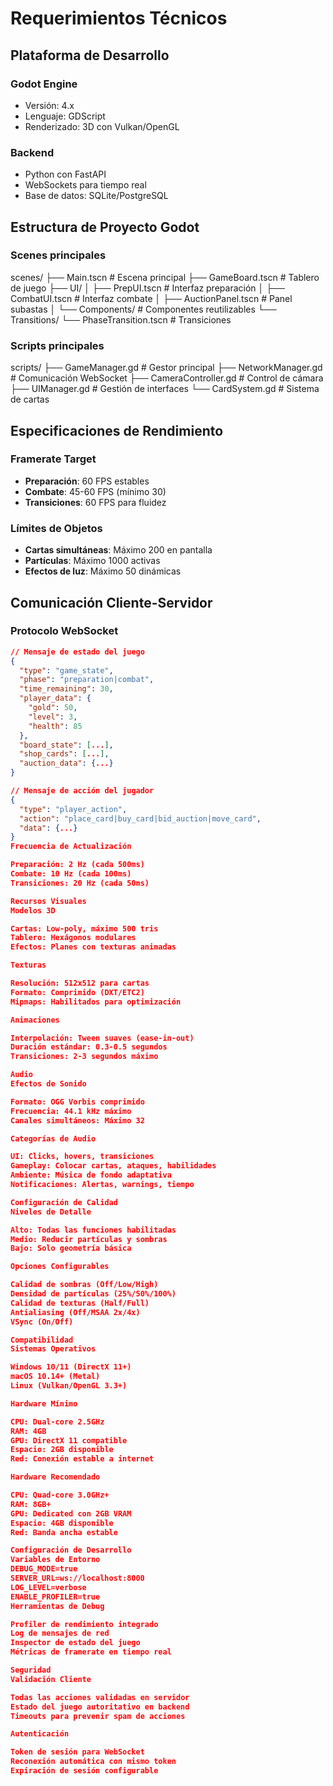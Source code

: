 # Requerimientos Técnicos

## Plataforma de Desarrollo
### Godot Engine
- Versión: 4.x
- Lenguaje: GDScript
- Renderizado: 3D con Vulkan/OpenGL

### Backend
- Python con FastAPI
- WebSockets para tiempo real
- Base de datos: SQLite/PostgreSQL

## Estructura de Proyecto Godot

### Scenes principales
scenes/
├── Main.tscn                 # Escena principal
├── GameBoard.tscn           # Tablero de juego
├── UI/
│   ├── PrepUI.tscn         # Interfaz preparación
│   ├── CombatUI.tscn       # Interfaz combate
│   ├── AuctionPanel.tscn   # Panel subastas
│   └── Components/         # Componentes reutilizables
└── Transitions/
└── PhaseTransition.tscn # Transiciones

### Scripts principales
scripts/
├── GameManager.gd           # Gestor principal
├── NetworkManager.gd        # Comunicación WebSocket
├── CameraController.gd      # Control de cámara
├── UIManager.gd            # Gestión de interfaces
└── CardSystem.gd           # Sistema de cartas

## Especificaciones de Rendimiento

### Framerate Target
- **Preparación**: 60 FPS estables
- **Combate**: 45-60 FPS (mínimo 30)
- **Transiciones**: 60 FPS para fluidez

### Límites de Objetos
- **Cartas simultáneas**: Máximo 200 en pantalla
- **Partículas**: Máximo 1000 activas
- **Efectos de luz**: Máximo 50 dinámicas

## Comunicación Cliente-Servidor

### Protocolo WebSocket
```json
// Mensaje de estado del juego
{
  "type": "game_state",
  "phase": "preparation|combat",
  "time_remaining": 30,
  "player_data": {
    "gold": 50,
    "level": 3,
    "health": 85
  },
  "board_state": [...],
  "shop_cards": [...],
  "auction_data": {...}
}

// Mensaje de acción del jugador
{
  "type": "player_action",
  "action": "place_card|buy_card|bid_auction|move_card",
  "data": {...}
}
Frecuencia de Actualización

Preparación: 2 Hz (cada 500ms)
Combate: 10 Hz (cada 100ms)
Transiciones: 20 Hz (cada 50ms)

Recursos Visuales
Modelos 3D

Cartas: Low-poly, máximo 500 tris
Tablero: Hexágonos modulares
Efectos: Planes con texturas animadas

Texturas

Resolución: 512x512 para cartas
Formato: Comprimido (DXT/ETC2)
Mipmaps: Habilitados para optimización

Animaciones

Interpolación: Tween suaves (ease-in-out)
Duración estándar: 0.3-0.5 segundos
Transiciones: 2-3 segundos máximo

Audio
Efectos de Sonido

Formato: OGG Vorbis comprimido
Frecuencia: 44.1 kHz máximo
Canales simultáneos: Máximo 32

Categorías de Audio

UI: Clicks, hovers, transiciones
Gameplay: Colocar cartas, ataques, habilidades
Ambiente: Música de fondo adaptativa
Notificaciones: Alertas, warnings, tiempo

Configuración de Calidad
Niveles de Detalle

Alto: Todas las funciones habilitadas
Medio: Reducir partículas y sombras
Bajo: Solo geometría básica

Opciones Configurables

Calidad de sombras (Off/Low/High)
Densidad de partículas (25%/50%/100%)
Calidad de texturas (Half/Full)
Antialiasing (Off/MSAA 2x/4x)
VSync (On/Off)

Compatibilidad
Sistemas Operativos

Windows 10/11 (DirectX 11+)
macOS 10.14+ (Metal)
Linux (Vulkan/OpenGL 3.3+)

Hardware Mínimo

CPU: Dual-core 2.5GHz
RAM: 4GB
GPU: DirectX 11 compatible
Espacio: 2GB disponible
Red: Conexión estable a internet

Hardware Recomendado

CPU: Quad-core 3.0GHz+
RAM: 8GB+
GPU: Dedicated con 2GB VRAM
Espacio: 4GB disponible
Red: Banda ancha estable

Configuración de Desarrollo
Variables de Entorno
DEBUG_MODE=true
SERVER_URL=ws://localhost:8000
LOG_LEVEL=verbose
ENABLE_PROFILER=true
Herramientas de Debug

Profiler de rendimiento integrado
Log de mensajes de red
Inspector de estado del juego
Métricas de framerate en tiempo real

Seguridad
Validación Cliente

Todas las acciones validadas en servidor
Estado del juego autoritativo en backend
Timeouts para prevenir spam de acciones

Autenticación

Token de sesión para WebSocket
Reconexión automática con mismo token
Expiración de sesión configurable
